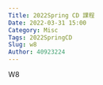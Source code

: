 ```yaml
---
Title: 2022Spring CD 課程
Date: 2022-03-31 15:00
Category: Misc
Tags: 2022SpringCD
Slug: w8
Author: 40923224
---
```


W8

<!-- PELICAN_END_SUMMARY -->

